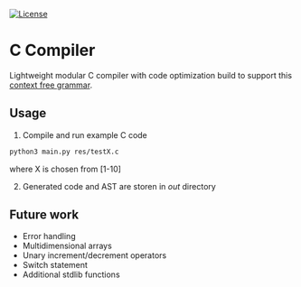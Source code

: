 [![License](https://img.shields.io/badge/License-Apache%202.0-blue.svg)](https://opensource.org/licenses/Apache-2.0)

# C Compiler

Lightweight modular C compiler with code optimization build to support this [context free grammar](https://github.com/jelic98/c_compiler/blob/master/grammar.txt).

## Usage

1. Compile and run example C code
```bash
python3 main.py res/testX.c
```
where X is chosen from [1-10]

2. Generated code and AST are storen in _out_ directory

## Future work

* Error handling
* Multidimensional arrays
* Unary increment/decrement operators
* Switch statement
* Additional stdlib functions
